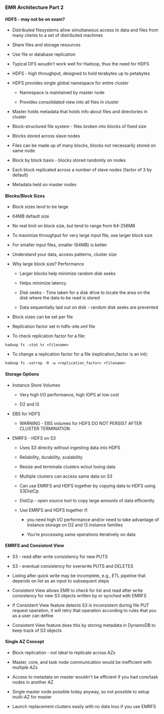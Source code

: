 ### EMR Architecture Part 2

#### HDFS - may not be on exam?

* Distributed filesystems allow simultaneous access to data and files from many clients to a set of distributed machines

* Share files and storage resources

* Use file or database replication

* Typical DFS woudln’t work well for Hadoop, thus the need for HDFS

* HDFS - high throughput, designed to hold terabytes up to petabytes

* HDFS provides single global namespace for entire cluster

    * Namespace is maintained by master node

    * Provides consolidated view into all files in cluster

* Master holds metadata that holds info about files and directories in cluster

* Block-structured file system - files broken into blocks of fixed size

* Blocks stored across slave nodes

* Files can be made up of many blocks, blocks not necessarily stored on same node

* Block by block basis - blocks stored randomly on nodes

* Each block replicated across a number of slave nodes (factor of 3 by default)

* Metadata held on master nodes

#### Blocks/Block Sizes

* Block sizes tend to be large

* 64MB default size

* No real limit on block size, but tend to range from 64-256MB

* To maximize throughput for very large input file, use larger block size

* For smaller input files, smaller (64MB) is better

* Understand your data, access patterns, cluster size

* Why large block size?  Performance

    * Larger blocks help minimize random disk seeks

    * Helps minimize latency

    * Disk seeks - Time taken for a disk drive to locate the area on the disk where the data to be read is stored

    * Data sequentially laid out on disk - random disk seeks are prevented

* Block sizes can be set per file

* Replication factor set in hdfs-site.xml file

* To check replication factor for a file:

`hadoop fs -stat %r <filename>`

* To change a replication factor for a file (replication_factor is an int):

`hadoop fs -setrep -R -w <replication_factor> <filename>`


#### Storage Options

* Instance Store Volumes 

    * Very high I/O performance, high IOPS at low cost

    * D2 and I3

* EBS for HDFS

    * WARNING - EBS volumes for HDFS DO NOT PERSIST AFTER CLUSTER TERMINATION

* EMRFS - HDFS on S3

    * Uses S3 directly without ingesting data into HDFS

    * Reliability, durability, scalability

    * Resize and terminate clusters w/out losing data

    * Multiple clusters can access same data on S3

    * Can use EMRFS and HDFS together by copying data to HDFS using S3DistCp

    * DistCp - open source tool to copy large amounts of data efficiently
    
    * Use EMRFS and HDFS together if:

        * you need high I/O performance and/or need to take advantage of instance storage on D2 and I3 instance families

        * You’re processing same operations iteratively on data

#### EMRFS and Consistent View

* S3 - read after write consistency for new PUTS

* S3 - eventual consistency for overwrite PUTS and DELETES

* Listing after quick write may be incomplete, e.g., ETL pipeline that depends on list as an input to subsequent steps

* Consistent View allows EMR to check for list and read after write consistency for new S3 objects written by or synched with EMRFS

* If Consistent View feature detects S3 is inconsistent during file PUT request operation, it will retry that operation according to rules that you as a user can define

* Consistent View feature does this by storing metadata in DynamoDB to keep track of S3 objects

#### Single AZ Concept

* Block replication - not ideal to replicate across AZs

* Master, core, and task node communication would be inefficient with multiple AZs

* Access to metadata on master wouldn't be efficient if you had core/task nodes in another AZ

* Single master node possible today anyway, so not possible to setup multi-AZ for master

* Launch replacement clusters easily with no data loss if you use EMRFS
